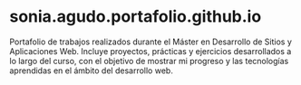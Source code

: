 # sonia.agudo.portafolio.github.io
Portafolio de trabajos realizados durante el Máster en Desarrollo de Sitios y Aplicaciones Web. Incluye proyectos, prácticas y ejercicios desarrollados a lo largo del curso, con el objetivo de mostrar mi progreso y las tecnologías aprendidas en el ámbito del desarrollo web.
